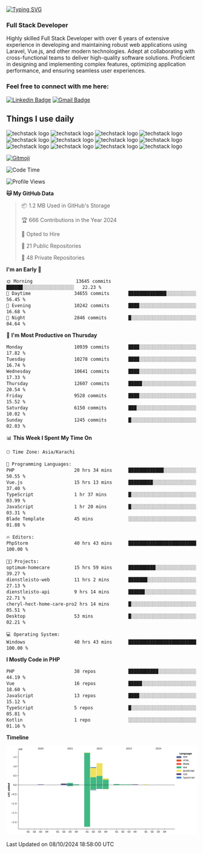 [![Typing SVG](https://readme-typing-svg.demolab.com?font=Permanent+Marker&size=31&pause=1000&color=00A11F&center=true&random=false&width=435&lines=Hi+%F0%9F%91%8B%2C+I'm+Waheed+Sindhani)](https://git.io/typing-svg)
### Full Stack Developer
Highly skilled Full Stack Developer with over 6 years of extensive experience in developing and maintaining robust web applications using Laravel, Vue.js, and other modern technologies. Adept at collaborating with cross-functional teams to deliver high-quality software solutions. Proficient in designing and implementing complex features, optimizing application performance, and ensuring seamless user experiences. 

### Feel free to connect with me here:

[![Linkedin Badge](https://img.shields.io/badge/-waheedsindhani-blue?style=flat-square&logo=Linkedin&logoColor=white&link=https://www.linkedin.com/in/waheed-sindhani/)](https://www.linkedin.com/in/waheed-sindhani/)
[![Gmail Badge](https://img.shields.io/badge/-waheed.eliccs@gmail.com-c14438?style=flat-square&logo=Gmail&logoColor=white&link=mailto:waheed.eliccs@gmail.com)](mailto:waheed.eliccs@gmail.com)

## Things I use daily
![techstack logo](https://readme-components.vercel.app/api?component=logo&logo=react&text=false&animation=spin&fill=000000&svgfill=2d79c7)
![techstack logo](https://readme-components.vercel.app/api?component=logo&logo=vue.js&text=false&fill=000000&svgfill=4FC08D)
![techstack logo](https://readme-components.vercel.app/api?component=logo&logo=laravel&text=false&fill=000000&svgfill=FF2D20)
![techstack logo](https://readme-components.vercel.app/api?component=logo&logo=javascript&text=false&fill=000000&svgfill=F7DF1E)
![techstack logo](https://readme-components.vercel.app/api?component=logo&logo=mysql&text=false&fill=000000&svgfill=4479A1)
![techstack logo](https://readme-components.vercel.app/api?component=logo&logo=quasar&text=false&svgfill=050A14&fill=ffffaa&animation=spin)
![techstack logo](https://readme-components.vercel.app/api?component=logo&logo=typescript&text=false&fill=000000&svgfill=3178C6)
![techstack logo](https://readme-components.vercel.app/api?component=logo&logo=node.js&text=false&fill=000000&svgfill=5FA04E)
![techstack logo](https://readme-components.vercel.app/api?component=logo&logo=tailwindcss&text=false&fill=000000&svgfill=06B6D4)
![techstack logo](https://readme-components.vercel.app/api?component=logo&logo=docker&text=false&fill=000000&svgfill=2496ED)
![techstack logo](https://readme-components.vercel.app/api?component=logo&logo=linux&text=false&fill=000000&svgfill=FCC624)
![techstack logo](https://readme-components.vercel.app/api?component=logo&logo=amazonaws&text=false&fill=000000&svgfill=232F3E)



<!--
**Sindhani/sindhani** is a ✨ _special_ ✨ repository because its `README.md` (this file) appears on your GitHub profile.

Here are some ideas to get you started:

- 🔭 I’m currently working on ...
- 🌱 I’m currently learning ...
- 👯 I’m looking to collaborate on ...
- 🤔 I’m looking for help with ...
- 💬 Ask me about ...
- 📫 How to reach me: ...
- 😄 Pronouns: ...
- ⚡ Fun fact: ...
-->
<a href="https://gitmoji.dev">
  <img
    src="https://img.shields.io/badge/gitmoji-%20😜%20😍-FFDD67.svg?style=flat-square"
    alt="Gitmoji"
  />
</a>

<!--START_SECTION:waka-->
![Code Time](http://img.shields.io/badge/Code%20Time-594%20hrs%2024%20mins-blue)

![Profile Views](http://img.shields.io/badge/Profile%20Views-1-blue)

**🐱 My GitHub Data** 

> 📦 1.2 MB Used in GitHub's Storage 
 > 
> 🏆 666 Contributions in the Year 2024
 > 
> 💼 Opted to Hire
 > 
> 📜 21 Public Repositories 
 > 
> 🔑 48 Private Repositories 
 > 
**I'm an Early 🐤** 

```text
🌞 Morning                13645 commits       ██████░░░░░░░░░░░░░░░░░░░   22.23 % 
🌆 Daytime                34655 commits       ██████████████░░░░░░░░░░░   56.45 % 
🌃 Evening                10242 commits       ████░░░░░░░░░░░░░░░░░░░░░   16.68 % 
🌙 Night                  2846 commits        █░░░░░░░░░░░░░░░░░░░░░░░░   04.64 % 
```
📅 **I'm Most Productive on Thursday** 

```text
Monday                   10939 commits       ████░░░░░░░░░░░░░░░░░░░░░   17.82 % 
Tuesday                  10278 commits       ████░░░░░░░░░░░░░░░░░░░░░   16.74 % 
Wednesday                10641 commits       ████░░░░░░░░░░░░░░░░░░░░░   17.33 % 
Thursday                 12607 commits       █████░░░░░░░░░░░░░░░░░░░░   20.54 % 
Friday                   9528 commits        ████░░░░░░░░░░░░░░░░░░░░░   15.52 % 
Saturday                 6150 commits        ███░░░░░░░░░░░░░░░░░░░░░░   10.02 % 
Sunday                   1245 commits        █░░░░░░░░░░░░░░░░░░░░░░░░   02.03 % 
```


📊 **This Week I Spent My Time On** 

```text
🕑︎ Time Zone: Asia/Karachi

💬 Programming Languages: 
PHP                      20 hrs 34 mins      █████████████░░░░░░░░░░░░   50.55 % 
Vue.js                   15 hrs 13 mins      █████████░░░░░░░░░░░░░░░░   37.40 % 
TypeScript               1 hr 37 mins        █░░░░░░░░░░░░░░░░░░░░░░░░   03.99 % 
JavaScript               1 hr 20 mins        █░░░░░░░░░░░░░░░░░░░░░░░░   03.31 % 
Blade Template           45 mins             ░░░░░░░░░░░░░░░░░░░░░░░░░   01.88 % 

🔥 Editors: 
PhpStorm                 40 hrs 43 mins      █████████████████████████   100.00 % 

🐱‍💻 Projects: 
optimum-homecare         15 hrs 59 mins      ██████████░░░░░░░░░░░░░░░   39.27 % 
dienstleisto-web         11 hrs 2 mins       ███████░░░░░░░░░░░░░░░░░░   27.13 % 
dienstleisto-api         9 hrs 14 mins       ██████░░░░░░░░░░░░░░░░░░░   22.71 % 
cheryl-hect-home-care-pro2 hrs 14 mins       █░░░░░░░░░░░░░░░░░░░░░░░░   05.51 % 
Desktop                  53 mins             █░░░░░░░░░░░░░░░░░░░░░░░░   02.21 % 

💻 Operating System: 
Windows                  40 hrs 43 mins      █████████████████████████   100.00 % 
```

**I Mostly Code in PHP** 

```text
PHP                      38 repos            ███████████░░░░░░░░░░░░░░   44.19 % 
Vue                      16 repos            █████░░░░░░░░░░░░░░░░░░░░   18.60 % 
JavaScript               13 repos            ████░░░░░░░░░░░░░░░░░░░░░   15.12 % 
TypeScript               5 repos             █░░░░░░░░░░░░░░░░░░░░░░░░   05.81 % 
Kotlin                   1 repo              ░░░░░░░░░░░░░░░░░░░░░░░░░   01.16 % 
```



**Timeline**

![Lines of Code chart](https://raw.githubusercontent.com/Sindhani/Sindhani/main/assets/bar_graph.png)


 Last Updated on 08/10/2024 18:58:00 UTC
<!--END_SECTION:waka-->

